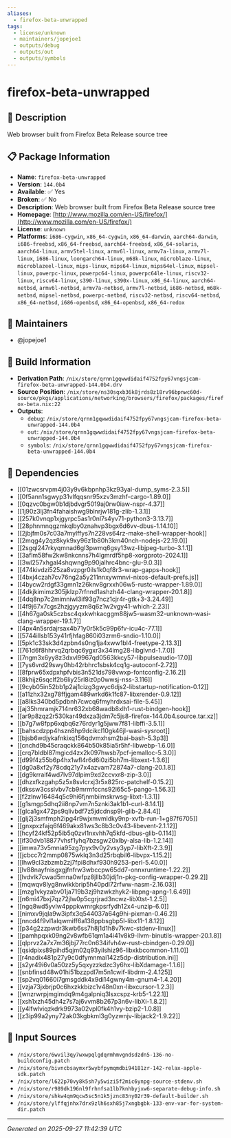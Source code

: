 ```yaml
---
aliases:
  - firefox-beta-unwrapped
tags:
  - license/unknown
  - maintainers/jopejoe1
  - outputs/debug
  - outputs/out
  - outputs/symbols
---
```


# firefox-beta-unwrapped

## 📝 Description

Web browser built from Firefox Beta Release source tree

## 📋 Package Information

- **Name**: `firefox-beta-unwrapped`
- **Version**: `144.0b4`
- **Available**: ✅ Yes
- **Broken**: ✅ No
- **Description**: Web browser built from Firefox Beta Release source tree
- **Homepage**: [http://www.mozilla.com/en-US/firefox/](http://www.mozilla.com/en-US/firefox/)
- **License**: `unknown`
- **Platforms**: `i686-cygwin`, `x86_64-cygwin`, `x86_64-darwin`, `aarch64-darwin`, `i686-freebsd`, `x86_64-freebsd`, `aarch64-freebsd`, `x86_64-solaris`, `aarch64-linux`, `armv5tel-linux`, `armv6l-linux`, `armv7a-linux`, `armv7l-linux`, `i686-linux`, `loongarch64-linux`, `m68k-linux`, `microblaze-linux`, `microblazeel-linux`, `mips-linux`, `mips64-linux`, `mips64el-linux`, `mipsel-linux`, `powerpc-linux`, `powerpc64-linux`, `powerpc64le-linux`, `riscv32-linux`, `riscv64-linux`, `s390-linux`, `s390x-linux`, `x86_64-linux`, `aarch64-netbsd`, `armv6l-netbsd`, `armv7a-netbsd`, `armv7l-netbsd`, `i686-netbsd`, `m68k-netbsd`, `mipsel-netbsd`, `powerpc-netbsd`, `riscv32-netbsd`, `riscv64-netbsd`, `x86_64-netbsd`, `i686-openbsd`, `x86_64-openbsd`, `x86_64-redox`
## 👥 Maintainers

- @jopejoe1


## 🔧 Build Information

- **Derivation Path**: `/nix/store/qrnn1gqwwdidaif4752fpy67vngsjcam-firefox-beta-unwrapped-144.0b4.drv`
- **Source Position**: `/nix/store/ns30sqxb36k8jrds8z18rv96bpnwc60d-source/pkgs/applications/networking/browsers/firefox/packages/firefox-beta.nix:22`
- **Outputs**:
  - `debug`:  `/nix/store/qrnn1gqwwdidaif4752fpy67vngsjcam-firefox-beta-unwrapped-144.0b4`
  - `out`:  `/nix/store/qrnn1gqwwdidaif4752fpy67vngsjcam-firefox-beta-unwrapped-144.0b4`
  - `symbols`:  `/nix/store/qrnn1gqwwdidaif4752fpy67vngsjcam-firefox-beta-unwrapped-144.0b4`

## 🔗 Dependencies

- [[01zwcsrvpm4j03y9v6kbpnhp3kz93yal-dump_syms-2.3.5]]
- [[0f5ann1sgwyp31vlfqqsnr95xzv3mzhf-cargo-1.89.0]]
- [[0qzvc0bgw0b1djbdvgr5019aj0rw0iaw-nspr-4.37]]
- [[1j90z3lj3fn4fahaishwg9blnrjw181g-zlib-1.3.1]]
- [[257k0vnqp1xjgyrpc5as1r0nl7s4yv71-python3-3.13.7]]
- [[28phnmnqgzmkqlby0znahvp3bgx6d6vv-dbus-1.14.10]]
- [[2jbjfm0s7c03a7mylffys7n228vs64rz-make-shell-wrapper-hook]]
- [[2mqg4y2qz8kyk9xy96z1b80h3km40nch-nodejs-22.19.0]]
- [[2sgql247rkyqmnad6gl3pwmq6gsy13wz-libjpeg-turbo-3.1.1]]
- [[3aflm58fw2kw8nkcnns7h4lgmrdf5hp8-xorgproto-2024.1]]
- [[3wl257xhgal4shqwng9p90jalhrc4bnc-glu-9.0.3]]
- [[474kivdzi525za8vzpgr0ils1k0qf8r3-wrap-gapps-hook]]
- [[4bxj4czah7cv76ng2a5y211nnxywmnvi-nixos-default-prefs.js]]
- [[4bycw2rdgf33gmn1z26knv8grxxh06w5-rustc-wrapper-1.89.0]]
- [[4dkjkimimz305jklzp7rfnnd1ashzh44-clang-wrapper-20.1.8]]
- [[4dq8np7c2mimniwl3if93g7ncz1cjr4r-gtk+3-3.24.49]]
- [[4f9j67x7cgs2hzjgyyzm8q6z1w2vgy41-which-2.23]]
- [[4h67ga0sk5czbsc4qxkwhkacggm88jw5-wasm32-unknown-wasi-clang-wrapper-19.1.7]]
- [[4px4n5srdajrsax4b71y0r5k5c99p6fv-icu4c-77.1]]
- [[5744illsb153y41rfjhfag860i03zrm6-sndio-1.10.0]]
- [[5pk1c33sk3d4zpbn4s0ng1ja4xww1bl4-freetype-2.13.3]]
- [[761d6f8hhrvq2qrbqc6ygxr3x34img28-libglvnd-1.7.0]]
- [[7ngm3x6yy8z3dxvl9967qd0563kkcy57-libpulseaudio-17.0]]
- [[7ys6vrd29swy0hb42rbhrc1sbsk4cq1g-autoconf-2.72]]
- [[8fprw65xdpxhpfvbis3n521ds798vwxp-fontconfig-2.16.2]]
- [[8khijz6sqclf2b6liy25rl8iz0p0wwsj-nss-3.116]]
- [[9cyb05in52bb1p2aj1cizg3gwyc6djs2-libstartup-notification-0.12]]
- [[a11zhx32xg78ffjgam489wrkd6k1fc87-libxrender-0.9.12]]
- [[a8lks340bd5pdbnh7cwcq6fmyhrdxsai-file-5.45]]
- [[aj35hmramjk714nr632xb68wadb8xlh1-rust-bindgen-hook]]
- [[ar9p8zqz2r530kar49dxza3jdm7c5js8-firefox-144.0b4.source.tar.xz]]
- [[b7g7w8fpp6xqbq6z76rdyr1g5jww7f81-libffi-3.5.1]]
- [[bahscdzpp4hszn8hp9dcikcl10gk46jl-wasi-sysroot]]
- [[bjsb6wdjykafnkixq156qdvmxhsm2bai-bash-5.3p3]]
- [[cnchd9b45craqckk864b50k85ia5r5hf-libwebp-1.6.0]]
- [[crq7bldbl87mgicd4zx2k097hwsb7pcf-jemalloc-5.3.0]]
- [[d99f4z55b6p4hx1wfl4r6d6i0zi5bh7m-libxext-1.3.6]]
- [[dg0a8xf2y78cdq21y7x4azvam72874a7-clang-20.1.8]]
- [[dg9krraif4wd7lv97dlpim9xd2ccvxr8-zip-3.0]]
- [[dhzxfkzgahp5z5x8svlcrxj3r5x825rc-patchelf-0.15.2]]
- [[dkssw3csslvbv7cb9mrmfccns92l65c5-pango-1.56.3]]
- [[f2zlnw16484q5c9hi6fjnmbiimskrwsg-libxt-1.3.1]]
- [[g1smgp5dhq2ii8np7vm7n5znki3ak1b1-curl-8.14.1]]
- [[glca1gx472ps9qlivbdf7z5jdcdnsp9l-glib-2.84.4]]
- [[glj2j3smfmph2ipg4r9wjxmvmldky9np-xvfb-run-1+g87f6705]]
- [[gnxpxzfajq6f469akx81ws3c8b3c0v43-libevent-2.1.12]]
- [[hcyf24kf52p5ib5q0zvl1nxvhh7q5kfd-dbus-glib-0.114]]
- [[if30dvb18877vhsf1yhq7bzsgw20xlby-alsa-lib-1.2.14]]
- [[imwa73v5mnia95zg7pyx9v0y2vsy3yp7-libXft-2.3.9]]
- [[jcbcc7r2mmp0875wklq3n3d25rbqbil6-libvpx-1.15.2]]
- [[lhw9cl3zbzmb2zj7fpi8dhxf930h9253-perl-5.40.0]]
- [[lv88nayfnisgxgjfnfrw3wbccpw65dd7-onnxruntime-1.22.2]]
- [[lvdvlk7cwad5mna0wfpz8jllb30jdj1n-pkg-config-wrapper-0.29.2]]
- [[mqwqv8lyg8nwikkbrip5h40pdl72rfww-nasm-2.16.03]]
- [[mzg1vkyzabv01ja719b3zj9hzwkzhyk2-libpng-apng-1.6.49]]
- [[n6mi47bxj7qz72jlw0p5cgrjrad3ncwz-libXtst-1.2.5]]
- [[ngq8wd5yvlw4pppkwmrgkpsrfydh12x4-unzip-6.0]]
- [[nimxv9jqla9w3ipfx3q544037a64g9hi-pixman-0.46.2]]
- [[nncd4f9vl1alqwmiff6a138ppbsgbp5l-libx11-1.8.12]]
- [[p34g2zzpwdr3kwb6ss7h8j1d1h8v7kwc-stdenv-linux]]
- [[pamhpqxk09ng2v8wfb61qm1a4i41v8k9-llvm-binutils-wrapper-20.1.8]]
- [[qlprvz2a7x7m36jbj77rc0n634ifvh4w-rust-cbindgen-0.29.0]]
- [[qsidpixs89pihd5qjm02q93yilshiz96-libxkbcommon-1.11.0]]
- [[r4nadix481p27y9c0dfymnmai142z5dp-distribution.ini]]
- [[s2yr49i6v0a50zz5y5qxyzzkdzc3y6hx-libXdamage-1.1.6]]
- [[snbfinsd48w01hi51bzzpdl7m5n1cwif-libdrm-2.4.125]]
- [[sp2vq01660i7gmsgddk4x9di14gwny4m-gnum4-1.4.20]]
- [[vzja73jxbrjp0c6hxzkkbizc1v48n0xn-libxcursor-1.2.3]]
- [[wnzrwrpjmgimdq9m4galpniq3lsxcspz-krb5-1.22.1]]
- [[xsh1xzh45dh4z7s7aj6vvm8b267p3n6v-libXi-1.8.2]]
- [[y4lfwlviqzkdrk9973a02vpl0fk4h1vy-bzip2-1.0.8]]
- [[z3ip99a2yny72ak03kgbkml3g0yzwnjv-libjack2-1.9.22]]

## 📁 Input Sources

- `/nix/store/6wvil3qy7wxwpqlgdqrmhmvgndsdzdn5-136-no-buildconfig.patch`
- `/nix/store/bivncbsaymxr5wybfpymqmdbi94181zr-142-relax-apple-sdk.patch`
- `/nix/store/l622p70vy8k5sh7y5wizi5f2mic6ynpg-source-stdenv.sh`
- `/nix/store/r989dk196nl9frhnfsa1lb7knhbyjxw6-separate-debug-info.sh`
- `/nix/store/shkw4qm9qcw5sc5n1k5jznc83ny02r39-default-builder.sh`
- `/nix/store/ylffqjnhx7drx9zlh6sxh85j7xngbgbk-133-env-var-for-system-dir.patch`

---
*Generated on 2025-09-27 11:42:39 UTC*
